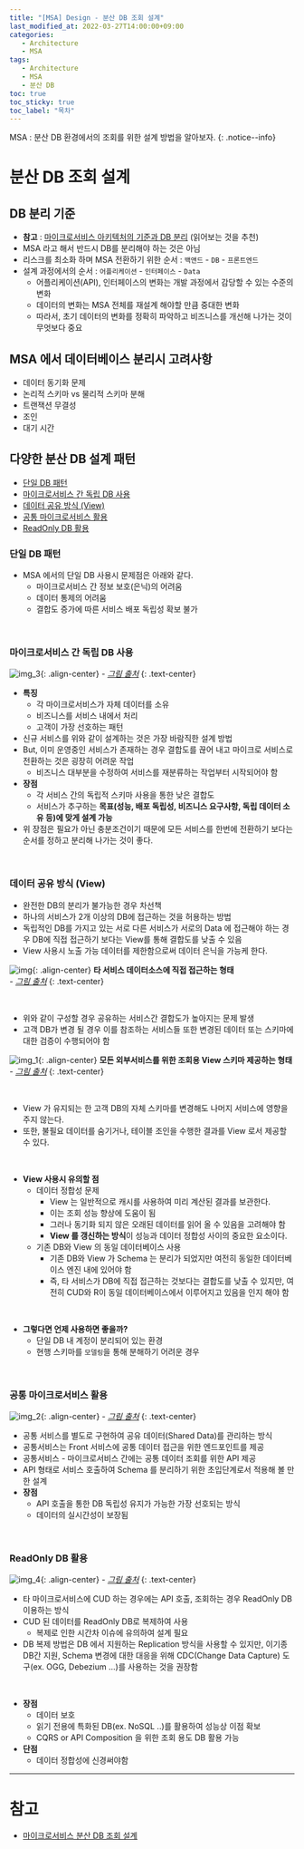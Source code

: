 ```yaml
---
title: "[MSA] Design - 분산 DB 조회 설계"
last_modified_at: 2022-03-27T14:00:00+09:00
categories:
   - Architecture
   - MSA
tags:
   - Architecture
   - MSA
   - 분산 DB
toc: true
toc_sticky: true
toc_label: "목차"
---
```


MSA : 분산 DB 환경에서의 조회를 위한 설계 방법을 알아보자. 
{: .notice--info}

# 분산 DB 조회 설계

## DB 분리 기준

- **참고** : [마이크로서비스 아키텍처의 기준과 DB 분리](https://waspro.tistory.com/718) (읽어보는 것을 추천)
- MSA 라고 해서 반드시 DB를 분리해야 하는 것은 아님
- 리스크를 최소화 하며 MSA 전환하기 위한 순서 : `백앤드` - `DB` - `프론트엔드`
- 설계 과정에서의 순서 : `어플리케이션` - `인터페이스` - `Data`
  - 어플리케이션(API), 인터페이스의 변화는 개발 과정에서 감당할 수 있는 수준의 변화
  - 데이터의 변화는 MSA 전체를 재설계 해야할 만큼 중대한 변화
  - 따라서, 초기 데이터의 변화를 정확히 파악하고 비즈니스를 개선해 나가는 것이 무엇보다 중요

## MSA 에서 데이터베이스 분리시 고려사항
- 데이터 동기화 문제
- 논리적 스키마 vs 물리적 스키마 분해
- 트랜잭션 무결성
- 조인
- 대기 시간

## 다양한 분산 DB 설계 패턴

- [단일 DB 패턴](#단일-db-패턴)
- [마이크로서비스 간 독립 DB 사용](#마이크로서비스-간-독립-db-사용)
- [데이터 공유 방식 (View)](#데이터-공유-방식-view)
- [공통 마이크로서비스 활용](#공통-마이크로서비스-활용)
- [ReadOnly DB 활용](#readonly-db-활용)

### 단일 DB 패턴

- MSA 에서의 단일 DB 사용시 문제점은 아래와 같다.
  - 마이크로서비스 간 정보 보호(은닉)의 어려움
  - 데이터 통제의 어려움
  - 결합도 증가에 따른 서비스 배포 독립성 확보 불가

<br>

### 마이크로서비스 간 독립 DB 사용

![img_3](https://user-images.githubusercontent.com/53864640/160266038-37d96b07-3c66-42b9-be12-e8e5f825920d.png){: .align-center}
_- [그림 출처](https://waspro.tistory.com/724_)_
{: .text-center}

- **특징**
  - 각 마이크로서비스가 자체 데이터를 소유
  - 비즈니스를 서비스 내에서 처리
  - 고객이 가장 선호하는 패턴
- 신규 서비스를 위와 같이 설계하는 것은 가장 바람직한 설계 방법
- But, 이미 운영중인 서비스가 존재하는 경우 결합도를 끊어 내고 마이크로 서비스로 전환하는 것은 굉장히 어려운 작업
  - 비즈니스 대부분을 수정하여 서비스를 재분류하는 작업부터 시작되어야 함
- **장점**
  - 각 서비스 간의 독립적 스키마 사용을 통한 낮은 결합도
  - 서비스가 추구하는 **목표(성능, 배포 독립성, 비즈니스 요구사항, 독립 데이터 소유 등)에 맞게 설계 가능**
- 위 장점은 필요가 아닌 충분조건이기 때문에 모든 서비스를 한번에 전환하기 보다는 순서를 정하고 분리해 나가는 것이 좋다.

<br>

### 데이터 공유 방식 (View)

- 완전한 DB의 분리가 불가능한 경우 차선책
- 하나의 서비스가 2개 이상의 DB에 접근하는 것을 허용하는 방법
- 독립적인 DB를 가지고 있는 서로 다른 서비스가 서로의 Data 에 접근해야 하는 경우 DB에 직접 접근하기 보다는 View를 통해 결합도를 낮출 수 있음
- View 사용시 노출 가능 데이터를 제한함으로써 데이터 은닉을 가능케 한다.

![img](https://user-images.githubusercontent.com/53864640/160266034-350a829e-a44d-476c-8d9f-3c9b834acee6.png){: .align-center}
**타 서비스 데이터소스에 직접 접근하는 형태**<br>
_- [그림 출처](https://waspro.tistory.com/724_)_
{: .text-center}

<br>
 
- 위와 같이 구성할 경우 공유하는 서비스간 결합도가 높아지는 문제 발생
- 고객 DB가 변경 될 경우 이를 참조하는 서비스들 또한 변경된 데이터 또는 스키마에 대한 검증이 수행되어야 함


![img_1](https://user-images.githubusercontent.com/53864640/160266035-4620159a-7d04-4654-8c56-1326631332c9.png){: .align-center}
**모든 외부서비스를 위한 조회용 View 스키마 제공하는 형태**
<br>_- [그림 출처](https://waspro.tistory.com/724_)_
{: .text-center}

<br>

- View 가 유지되는 한 고객 DB의 자체 스키마를 변경해도 나머지 서비스에 영향을 주지 않는다.
- 또한, 불필요 데이터를 숨기거나, 테이블 조인을 수행한 결과를 View 로서 제공할 수 있다.

<br>

- **View 사용시 유의할 점**
  - 데이터 정합성 문제
    - View 는 일반적으로 캐시를 사용하여 미리 계산된 결과를 보관한다.
    - 이는 조회 성능 향상에 도움이 됨
    - 그러나 동기화 되지 않은 오래된 데이터를 읽어 올 수 있음을 고려해야 함
    - **View 를 갱신하는 방식**이 성능과 데이터 정합성 사이의 중요한 요소이다.
  - 기존 DB와 View 의 동일 데이터베이스 사용
    - 기존 DB와 View 가 Schema 는 분리가 되었지만 여전히 동일한 데이터베이스 엔진 내에 있어야 함
    - 즉, 타 서비스가 DB에 직접 접근하는 것보다는 결합도를 낮출 수 있지만, 여전히 CUD와 R이 동일 데이터베이스에서 이루어지고 있음을 인지 해야 함

<br>

- **그렇다면 언제 사용하면 좋을까?**
  - 단일 DB 내 계정이 분리되어 있는 환경
  - 현행 스키마를 `모델링`을 통해 분해하기 어려운 경우

<br>

### 공통 마이크로서비스 활용

![img_2](https://user-images.githubusercontent.com/53864640/160266036-d7bd30a9-f62d-45ee-9ad4-ffbd82dc41fc.png){: .align-center}
_- [그림 출처](https://waspro.tistory.com/724_)_
{: .text-center}

- 공통 서비스를 별도로 구현하여 공유 데이터(Shared Data)를 관리하는 방식
- 공통서비스는 Front 서비스에 공통 데이터 접근을 위한 엔드포인트를 제공
- 공통서비스 - 마이크로서비스 간에는 공통 데이터 조회를 위한 API 제공
- API 형태로 서비스 호출하여 Schema 를 분리하기 위한 초입단계로서 적용해 볼 만한 설계
- **장점**
  - API 호출을 통한 DB 독립성 유지가 가능한 가장 선호되는 방식
  - 데이터의 실시간성이 보장됨

<br>

### ReadOnly DB 활용

![img_4](https://user-images.githubusercontent.com/53864640/160266039-dc2089ed-7b0e-447a-841d-49a1b00e3b32.png){: .align-center}
_- [그림 출처](https://waspro.tistory.com/724_)_
{: .text-center}

- 타 마이크로서비스에 CUD 하는 경우에는 API 호출, 조회하는 경우 ReadOnly DB 이용하는 방식
- CUD 된 데이터를 ReadOnly DB로 복제하여 사용
  - 복제로 인한 시간차 이슈에 유의하여 설계 필요
- DB 복제 방법은 DB 에서 지원하는 Replication 방식을 사용할 수 있지만, 이기종 DB간 지원, Schema 변경에 대한 대응을 위해 CDC(Change Data Capture) 도구(ex. OGG,
  Debezium ...)를 사용하는 것을 권장함

<br>

- **장점**
  - 데이터 보호
  - 읽기 전용에 특화된 DB(ex. NoSQL ..)를 활용하여 성능상 이점 확보
  - CQRS or API Composition 을 위한 조회 용도 DB 활용 가능
- **단점**
  - 데이터 정합성에 신경써야함

---

# 참고

- [마이크로서비스 분산 DB 조회 설계](https://waspro.tistory.com/724?category=857035)
